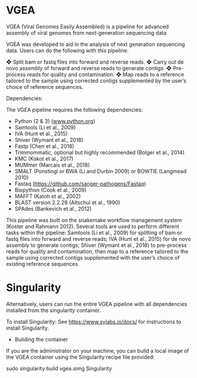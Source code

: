 # VGEA
VGEA (Viral Genomes Easily Assembled) is a pipeline for advanced assembly of viral genomes from next-generation sequencing data

VGEA was developed to aid in the analysis of next generation sequencing data. Users can do the following with this pipeline:

❖ Split bam or fastq files into forward and reverse reads. ❖ Carry out de novo assembly of forward and reverse reads to generate contigs. ❖ Pre-process reads for quality and contamination. ❖ Map reads to a reference tailored to the sample using corrected contigs supplemented by the user’s choice of reference sequences.

Dependencies: 

The VGEA pipeline requires the following dependencies:

* Python (2 & 3) (www.python.org)
* Samtools (Li et al., 2009) 
* IVA (Hunt et al., 2015)
* Shiver (Wymant et al., 2018)
* Fastp (Chen et al., 2018)
* Trimmommatic, optional but highly recommended (Bolger et al., 2014)
* KMC (Kokot et al., 2017)
* MUMmer (Marcais et al., 2018)
* SMALT (Ponstingl or BWA (Li and Durbin 2009) or BOWTIE (Langmead 2010)
* Fastaq (https://github.com/sanger-pathogens/Fastaq)
* Biopython (Cook et al., 2009)
* MAFFT (Katoh et al., 2002)
* BLAST version 2.2.28 (Altschul et al., 1990)
* SPAdes (Bankevich et al., 2012) 



This pipeline was built on the snakemake workflow management system (Koster and Rahmann 2012). Several tools are used to perform different tasks within the pipeline: Samtools (Li et al., 2009) for splitting of bam or fastq files into forward and reverse reads; IVA (Hunt et al., 2015) for de novo assembly to generate contigs; Shiver (Wymant et al., 2018) to pre-process reads for quality and contamination, then map to a reference tailored to the sample using corrected contigs supplemented with the user’s choice of existing reference sequences

# Singularity

Alternatively, users can run the entire VGEA pipeline with all dependencies installed from the singularity container.

To install Singularity: See https://www.sylabs.io/docs/ for instructions to install Singularity.

* Building the container

If you are the administrator on your machine, you can build a local image of the VGEA container using the Singularity recipe file provided:

sudo singularity build vgea.simg Singularity
